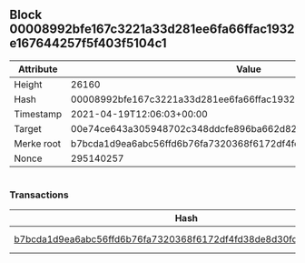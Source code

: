 ## Block 00008992bfe167c3221a33d281ee6fa66ffac1932e167644257f5f403f5104c1

Attribute | Value
--- | ---
Height | 26160
Hash | 00008992bfe167c3221a33d281ee6fa66ffac1932e167644257f5f403f5104c1
Timestamp | 2021-04-19T12:06:03+00:00
Target | 00e74ce643a305948702c348ddcfe896ba662d82c1a228faf4ad12250f07334e
Merke root | b7bcda1d9ea6abc56ffd6b76fa7320368f6172df4fd38de8d30fdfc505518757
Nonce | 295140257

```

```

### Transactions

Hash | Amount
--- | ---
[b7bcda1d9ea6abc56ffd6b76fa7320368f6172df4fd38de8d30fdfc505518757](b7bcda1d9ea6abc56ffd6b76fa7320368f6172df4fd38de8d30fdfc505518757.md) | 10.00000000 SKEPTI 
